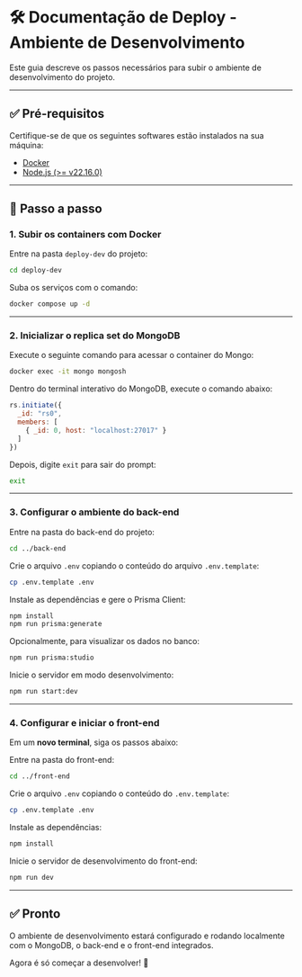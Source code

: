# 🛠️ Documentação de Deploy - Ambiente de Desenvolvimento

Este guia descreve os passos necessários para subir o ambiente de desenvolvimento do projeto.

---

## ✅ Pré-requisitos

Certifique-se de que os seguintes softwares estão instalados na sua máquina:

- [Docker](https://www.docker.com/)
- [Node.js (>= v22.16.0)](https://nodejs.org/)

---

## 🚀 Passo a passo

### 1. Subir os containers com Docker

Entre na pasta `deploy-dev` do projeto:

```bash
cd deploy-dev
```

Suba os serviços com o comando:

```bash
docker compose up -d
```

---

### 2. Inicializar o replica set do MongoDB

Execute o seguinte comando para acessar o container do Mongo:

```bash
docker exec -it mongo mongosh
```

Dentro do terminal interativo do MongoDB, execute o comando abaixo:

```js
rs.initiate({
  _id: "rs0",
  members: [
    { _id: 0, host: "localhost:27017" }
  ]
})

```

Depois, digite `exit` para sair do prompt:

```bash
exit
```

---

### 3. Configurar o ambiente do back-end

Entre na pasta do back-end do projeto:

```bash
cd ../back-end
```

Crie o arquivo `.env` copiando o conteúdo do arquivo `.env.template`:

```bash
cp .env.template .env
```

Instale as dependências e gere o Prisma Client:

```bash
npm install
npm run prisma:generate
```

Opcionalmente, para visualizar os dados no banco:

```bash
npm run prisma:studio
```

Inicie o servidor em modo desenvolvimento:

```bash
npm run start:dev
```

---

### 4. Configurar e iniciar o front-end

Em um **novo terminal**, siga os passos abaixo:

Entre na pasta do front-end:

```bash
cd ../front-end
```

Crie o arquivo `.env` copiando o conteúdo do `.env.template`:

```bash
cp .env.template .env
```

Instale as dependências:

```bash
npm install
```

Inicie o servidor de desenvolvimento do front-end:

```bash
npm run dev
```

---

## ✅ Pronto

O ambiente de desenvolvimento estará configurado e rodando localmente com o MongoDB, o back-end e o front-end integrados.

Agora é só começar a desenvolver! 🚀
